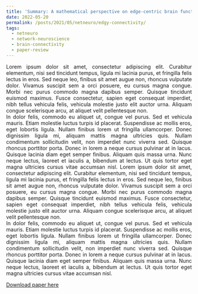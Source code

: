 ```yaml
---
title: 'Summary: A mathematical perspective on edge-centric brain functional connectivity'
date: 2022-05-20
permalink: /posts/2021/05/netneuro/edgy-connectivity/
tags:
  - netneuro
  - network-neuroscience
  - brain-connectivity
  - paper-review
---
```


<p align="justify">Lorem ipsum dolor sit amet, consectetur adipiscing elit. Curabitur elementum, nisi sed tincidunt tempus, ligula mi lacinia purus, et fringilla felis lectus in eros. Sed neque leo, finibus sit amet augue non, rhoncus vulputate dolor. Vivamus suscipit sem a orci posuere, eu cursus magna congue. Morbi nec purus commodo magna dapibus semper. Quisque tincidunt euismod maximus. Fusce consectetur, sapien eget consequat imperdiet, nibh tellus vehicula felis, vehicula molestie justo elit auctor urna. Aliquam congue scelerisque arcu, at aliquet velit pellentesque non.
<br>In dolor felis, commodo eu aliquet ut, congue vel purus. Sed et vehicula mauris. Etiam molestie luctus turpis id placerat. Suspendisse ac mollis eros, eget lobortis ligula. Nullam finibus lorem ut fringilla ullamcorper. Donec dignissim ligula mi, aliquam mattis magna ultricies quis. Nullam condimentum sollicitudin velit, non imperdiet nunc viverra sed. Quisque rhoncus porttitor porta. Donec in lorem a neque cursus pulvinar at in lacus. Quisque lacinia diam eget semper finibus. Aliquam quis massa urna. Nunc neque lectus, laoreet et iaculis a, bibendum at lectus. Ut quis tortor eget magna ultricies cursus vitae accumsan nisl. Lorem ipsum dolor sit amet, consectetur adipiscing elit. Curabitur elementum, nisi sed tincidunt tempus, ligula mi lacinia purus, et fringilla felis lectus in eros. Sed neque leo, finibus sit amet augue non, rhoncus vulputate dolor. Vivamus suscipit sem a orci posuere, eu cursus magna congue. Morbi nec purus commodo magna dapibus semper. Quisque tincidunt euismod maximus. Fusce consectetur, sapien eget consequat imperdiet, nibh tellus vehicula felis, vehicula molestie justo elit auctor urna. Aliquam congue scelerisque arcu, at aliquet velit pellentesque non.
<br>In dolor felis, commodo eu aliquet ut, congue vel purus. Sed et vehicula mauris. Etiam molestie luctus turpis id placerat. Suspendisse ac mollis eros, eget lobortis ligula. Nullam finibus lorem ut fringilla ullamcorper. Donec dignissim ligula mi, aliquam mattis magna ultricies quis. Nullam condimentum sollicitudin velit, non imperdiet nunc viverra sed. Quisque rhoncus porttitor porta. Donec in lorem a neque cursus pulvinar at in lacus. Quisque lacinia diam eget semper finibus. Aliquam quis massa urna. Nunc neque lectus, laoreet et iaculis a, bibendum at lectus. Ut quis tortor eget magna ultricies cursus vitae accumsan nisl. 
</p>

[Download paper here](http://zahramor.github.io/files/Novelli2022.pdf) 

